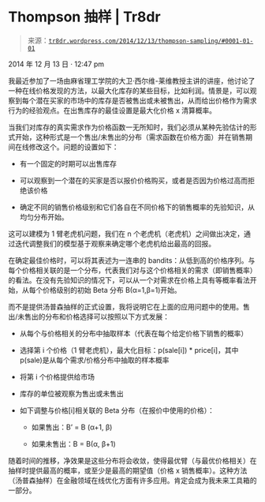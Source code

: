 <!--yml

类别：未分类

日期：2024-05-18 15:28:56

-->

# Thompson 抽样 | Tr8dr

> 来源：[`tr8dr.wordpress.com/2014/12/13/thompson-sampling/#0001-01-01`](https://tr8dr.wordpress.com/2014/12/13/thompson-sampling/#0001-01-01)

2014 年 12 月 13 日 · 12:47 pm

我最近参加了一场由麻省理工学院的大卫·西尔维-莱维教授主讲的讲座，他讨论了一种在线价格发现的方法，以最大化库存的某些目标，比如利润。情景是，可以观察到每个潜在买家的市场中的库存是否被售出或未被售出，从而给出价格作为需求行为的经验观点。在出售库存的最佳设置是最大化价格 x 清算概率。

当我们对库存的真实需求作为价格函数一无所知时，我们必须从某种先验估计的形式开始，这种形式是一个售出/未售出的分布（需求函数在价格方面）并在销售期间在线修改这个。问题的设置如下：

+   有一个固定的时期可以出售库存

+   可以观察到一个潜在的买家是否以报价价格购买，或者是否因为价格过高而拒绝该价格

+   确定不同的销售价格级别和它们各自在不同价格下的销售概率的先验知识，从均匀分布开始。

这可以建模为 1 臂老虎机问题，我们在 n 个老虎机（老虎机）之间做出决定，通过迭代调整我们的模型基于观察来确定哪个老虎机给出最高的回报。

在确定最佳价格时，可以将其表述为一连串的 bandits：从低到高的价格序列。与每个价格相关联的是一个分布，代表我们对与这个价格相关的需求（即销售概率）的看法。在没有先验知识的情况下，可以从一个对需求在价格上具有等概率看法开始，从每个价格级别的初始 Beta 分布 B(α=1,β=1)开始。

而不是提供汤普森抽样的正式设置，我将说明它在上面的应用问题中的使用。售出/未售出的分布和价格选择可以按照以下方式发展：

+   从每个与价格相关的分布中抽取样本（代表在每个给定价格下销售的概率）

+   选择第 i 个价格（1 臂老虎机），最大化目标：p(sale[i]) * price[i]，其中 p(sale)是从每个需求/价格分布中抽取的样本概率

+   将第 i 个价格提供给市场

+   库存的单位被观察为售出或未售出

+   如下调整与价格[i]相关联的 Beta 分布（在报价中使用的价格）：

    +   如果售出：B’ = B (α+1, β)

    +   如果未售出：B = B(α, β+1)

随着时间的推移，净效果是这些分布将会收敛，使得最优臂（与最优价格相关）在抽样时提供最高的概率，或至少是最高的期望值（价格 x 销售概率）。这种方法（汤普森抽样）在金融领域在线优化方面有许多应用。肯定会成为我未来工具箱的一部分。
